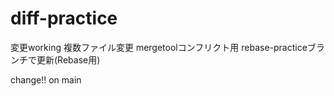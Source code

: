 # diff-practice
変更working
複数ファイル変更
mergetoolコンフリクト用
rebase-practiceブランチで更新(Rebase用)

change!! on main